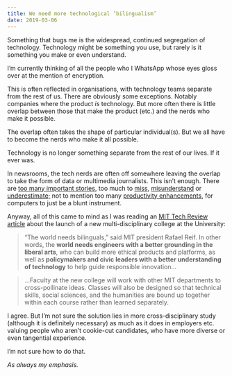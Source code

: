 ```yaml
---
title: We need more technological ’bilingualism’
date: 2019-03-06
---
```


<!--kg-card-begin: html--><p>Something that bugs me is the widespread, continued segregation of technology. Technology might be something you use, but rarely is it something you make or even understand.</p>
<p>I&#8217;m currently thinking of all the people who I WhatsApp whose eyes gloss over at the mention of encryption.</p>
<p>This is often reflected in organisations, with technology teams separate from the rest of us. There are obviously some exceptions. Notably companies where the product <em>is</em> technology. But more often there is little overlap between those that make the product (etc.) and the nerds who make it possible.</p>
<p>The overlap often takes the shape of particular individual(s). But we all have to become the nerds who make it all possible.</p>
<p>Technology is no longer something separate from the rest of our lives. If it ever was.</p>
<p>In newsrooms, the tech nerds are often off somewhere leaving the overlap to take the form of data or multimedia journalists. This isn&#8217;t enough. There are <a href="https://www.cjr.org/united_states_project/at_one_virginia_paper_coders_and_journalists_unite_to_make_sense_of_gov_and_data.php" target="_blank" rel="noopener noreferrer">too many important stories</a>, too much to <a href="http://annotations.joshnicholas.com/2019/03/04/for-fucks-fake.html" target="_blank" rel="noopener noreferrer">miss</a>, <a href="https://www.technologyreview.com/s/612974/once-hailed-as-unhackable-blockchains-are-now-getting-hacked/" target="_blank" rel="noopener noreferrer">misunderstand</a> or <a href="https://www.technologyreview.com/s/608248/biased-algorithms-are-everywhere-and-no-one-seems-to-care/" target="_blank" rel="noopener noreferrer">underestimate;</a>&nbsp;not to mention too many <a href="https://automatetheboringstuff.com/" target="_blank" rel="noopener noreferrer">productivity enhancements</a>, for computers to just be a blunt instrument.</p>
<p>Anyway, all of this came to mind as I was reading an <a href="https://www.technologyreview.com/s/613063/ai-ethics-mit-college-of-computing-tech-humanities/" target="_blank" rel="noopener noreferrer">MIT Tech Review article</a> about the launch of a new multi-disciplinary college at the University:</p>
<blockquote><p>“The world needs bilinguals,” said MIT president Rafael Reif. In other words, the <strong>world needs engineers with a better grounding in the liberal arts</strong>, who can build more ethical products and platforms, as well as <strong>policymakers and civic leaders with a better understanding of technology</strong> to help guide responsible innovation&#8230;</p>
</blockquote>
<blockquote><p>&#8230;Faculty at the new college will work with other MIT departments to cross-pollinate ideas. Classes will also be designed so that technical skills, social sciences, and the humanities are bound up together within each course rather than learned separately.</p>
</blockquote>
<p>I agree. But I&#8217;m not sure the solution lies in more cross-disciplinary study (although it is definitely necessary) as much as it does in employers etc. valuing people who aren&#8217;t cookie-cut candidates, who have more diverse or even tangential experience.</p>
<p>I&#8217;m not sure how to do that.</p>
<p><em>As always my emphasis.</em></p>
<!--kg-card-end: html-->